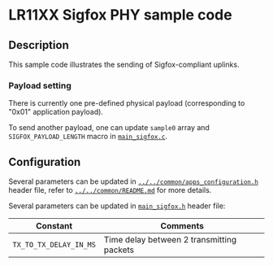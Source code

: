# LR11XX Sigfox PHY sample code

## Description

This sample code illustrates the sending of Sigfox-compliant uplinks.

### Payload setting

There is currently one pre-defined physical payload (corresponding to "0x01" application payload).

To send another payload, one can update `sample0` array and `SIGFOX_PAYLOAD_LENGTH` macro in [`main_sigfox.c`](main_sigfox.c).

## Configuration

Several parameters can be updated in [`../../common/apps_configuration.h`](../../common/apps_configuration.h) header file, refer to [`../../common/README.md`](../../common/README.md) for more details.

Several parameters can be updated in [`main_sigfox.h`](main_sigfox.h) header file:

| Constant               | Comments                                  |
| ---------------------- | ----------------------------------------- |
| `TX_TO_TX_DELAY_IN_MS` | Time delay between 2 transmitting packets |
